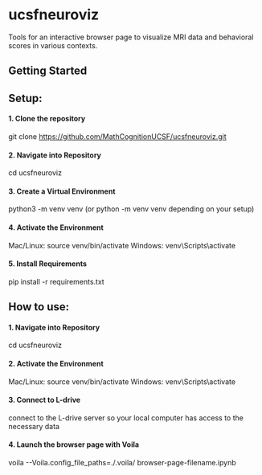 # ucsfneuroviz
Tools for an interactive browser page to visualize MRI data and behavioral scores in various contexts.

## Getting Started

## Setup:

#### 1. Clone the repository
git clone https://github.com/MathCognitionUCSF/ucsfneuroviz.git

#### 2. Navigate into Repository 
cd ucsfneuroviz

#### 3. Create a Virtual Environment
python3 -m venv venv (or python -m venv venv depending on your setup)

#### 4. Activate the Environment
Mac/Linux: source venv/bin/activate
Windows: venv\Scripts\activate

#### 5. Install Requirements
pip install -r requirements.txt


## How to use:

#### 1. Navigate into Repository
cd ucsfneuroviz

#### 2. Activate the Environment
Mac/Linux: source venv/bin/activate
Windows: venv\Scripts\activate

#### 3. Connect to L-drive
connect to the L-drive server so your local computer has access to the necessary data

#### 4. Launch the browser page with Voila
voila --Voila.config_file_paths=./.voila/ browser-page-filename.ipynb
